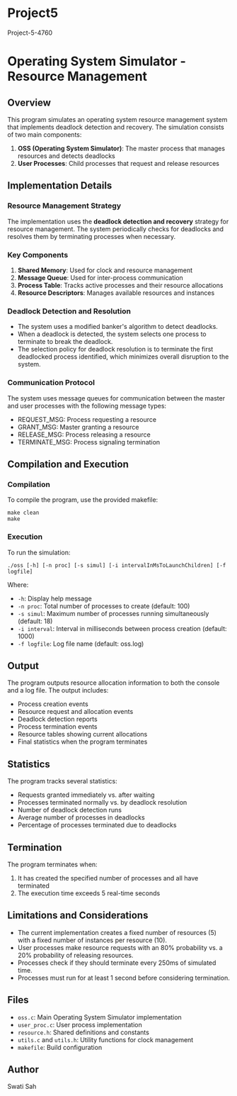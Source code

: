 # Project5
Project-5-4760

# Operating System Simulator - Resource Management

## Overview
This program simulates an operating system resource management system that implements deadlock detection and recovery. The simulation consists of two main components:
1. **OSS (Operating System Simulator)**: The master process that manages resources and detects deadlocks
2. **User Processes**: Child processes that request and release resources

## Implementation Details

### Resource Management Strategy
The implementation uses the **deadlock detection and recovery** strategy for resource management. The system periodically checks for deadlocks and resolves them by terminating processes when necessary.

### Key Components
1. **Shared Memory**: Used for clock and resource management
2. **Message Queue**: Used for inter-process communication
3. **Process Table**: Tracks active processes and their resource allocations
4. **Resource Descriptors**: Manages available resources and instances

### Deadlock Detection and Resolution
- The system uses a modified banker's algorithm to detect deadlocks.
- When a deadlock is detected, the system selects one process to terminate to break the deadlock.
- The selection policy for deadlock resolution is to terminate the first deadlocked process identified, which minimizes overall disruption to the system.

### Communication Protocol
The system uses message queues for communication between the master and user processes with the following message types:
- REQUEST_MSG: Process requesting a resource
- GRANT_MSG: Master granting a resource
- RELEASE_MSG: Process releasing a resource
- TERMINATE_MSG: Process signaling termination

## Compilation and Execution

### Compilation
To compile the program, use the provided makefile:
```
make clean
make
```

### Execution
To run the simulation:
```
./oss [-h] [-n proc] [-s simul] [-i intervalInMsToLaunchChildren] [-f logfile]
```

Where:
- `-h`: Display help message
- `-n proc`: Total number of processes to create (default: 100)
- `-s simul`: Maximum number of processes running simultaneously (default: 18)
- `-i interval`: Interval in milliseconds between process creation (default: 1000)
- `-f logfile`: Log file name (default: oss.log)

## Output
The program outputs resource allocation information to both the console and a log file. The output includes:
- Process creation events
- Resource request and allocation events
- Deadlock detection reports
- Process termination events
- Resource tables showing current allocations
- Final statistics when the program terminates

## Statistics
The program tracks several statistics:
- Requests granted immediately vs. after waiting
- Processes terminated normally vs. by deadlock resolution
- Number of deadlock detection runs
- Average number of processes in deadlocks
- Percentage of processes terminated due to deadlocks

## Termination
The program terminates when:
1. It has created the specified number of processes and all have terminated
2. The execution time exceeds 5 real-time seconds

## Limitations and Considerations
- The current implementation creates a fixed number of resources (5) with a fixed number of instances per resource (10).
- User processes make resource requests with an 80% probability vs. a 20% probability of releasing resources.
- Processes check if they should terminate every 250ms of simulated time.
- Processes must run for at least 1 second before considering termination.

## Files
- `oss.c`: Main Operating System Simulator implementation
- `user_proc.c`: User process implementation
- `resource.h`: Shared definitions and constants
- `utils.c` and `utils.h`: Utility functions for clock management
- `makefile`: Build configuration

## Author
Swati Sah 
